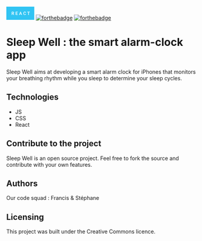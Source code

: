 <svg xmlns="http://www.w3.org/2000/svg" width="73.86" height="35" viewBox="0 0 73.86 35"><rect class="svg__rect" x="0" y="0" width="73.86" height="35" fill="#31C4F3"/><rect class="svg__rect" x="73.86" y="0" width="0" height="35" fill="#389AD5"/><path class="svg__text" d="M15.70 22L14.22 22L14.22 13.47L17.22 13.47Q18.69 13.47 19.50 14.13Q20.30 14.79 20.30 16.05L20.30 16.05Q20.30 16.90 19.89 17.48Q19.47 18.06 18.73 18.37L18.73 18.37L20.65 21.92L20.65 22L19.06 22L17.35 18.71L15.70 18.71L15.70 22ZM15.70 14.66L15.70 17.52L17.22 17.52Q17.97 17.52 18.39 17.15Q18.82 16.77 18.82 16.11L18.82 16.11Q18.82 15.43 18.43 15.05Q18.04 14.68 17.26 14.66L17.26 14.66L15.70 14.66ZM30.27 22L24.69 22L24.69 13.47L30.23 13.47L30.23 14.66L26.18 14.66L26.18 17.02L29.68 17.02L29.68 18.19L26.18 18.19L26.18 20.82L30.27 20.82L30.27 22ZM35.25 22L33.71 22L36.93 13.47L38.26 13.47L41.49 22L39.94 22L39.24 20.01L35.94 20.01L35.25 22ZM37.59 15.28L36.35 18.82L38.83 18.82L37.59 15.28ZM45.17 18.19L45.17 18.19L45.17 17.39Q45.17 16.19 45.60 15.27Q46.03 14.35 46.83 13.85Q47.63 13.35 48.68 13.35L48.68 13.35Q50.09 13.35 50.95 14.12Q51.81 14.89 51.95 16.29L51.95 16.29L50.48 16.29Q50.37 15.37 49.94 14.96Q49.51 14.55 48.68 14.55L48.68 14.55Q47.71 14.55 47.19 15.26Q46.67 15.96 46.66 17.33L46.66 17.33L46.66 18.09Q46.66 19.47 47.16 20.20Q47.65 20.92 48.61 20.92L48.61 20.92Q49.48 20.92 49.92 20.53Q50.36 20.14 50.48 19.22L50.48 19.22L51.95 19.22Q51.82 20.59 50.94 21.35Q50.06 22.12 48.61 22.12L48.61 22.12Q47.59 22.12 46.81 21.63Q46.03 21.15 45.61 20.26Q45.19 19.37 45.17 18.19ZM57.95 14.66L55.31 14.66L55.31 13.47L62.08 13.47L62.08 14.66L59.42 14.66L59.42 22L57.95 22L57.95 14.66Z" fill="#FFFFFF"/><path class="svg__text" d="" fill="#FFFFFF" x="86.86"/></svg>
 [![forthebadge](https://forthebadge.com/images/badges/made-with-javascript.svg)](https://forthebadge.com) [![forthebadge](https://forthebadge.com/images/badges/uses-css.svg)](https://forthebadge.com)

# Sleep Well : the smart alarm-clock app

Sleep Well aims at developing a smart alarm clock for iPhones that monitors your breathing rhythm while you sleep to determine your sleep cycles.

## Technologies
- JS
- CSS 
- React

## Contribute to the project

Sleep Well is an open source project. Feel free to fork the source and contribute with your own features.

## Authors

Our code squad : Francis & Stéphane

## Licensing

This project was built under the Creative Commons licence.
